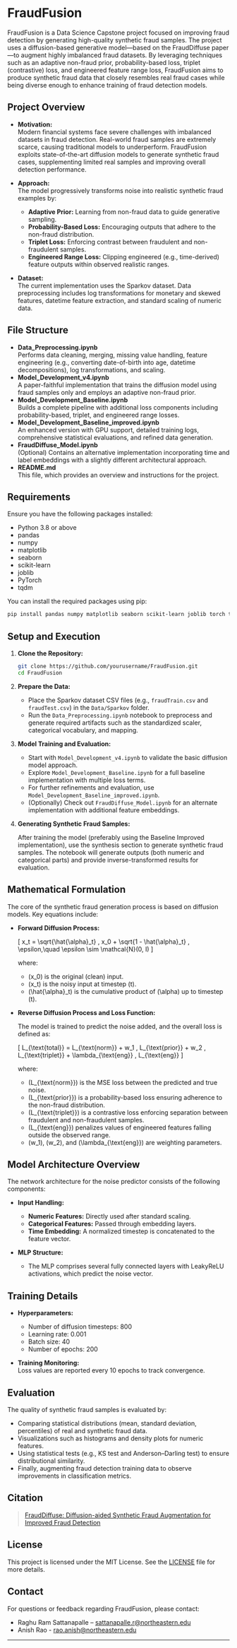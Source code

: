 # FraudFusion

FraudFusion is a Data Science Capstone project focused on improving fraud detection by generating high-quality synthetic fraud samples. The project uses a diffusion-based generative model—based on the FraudDiffuse paper—to augment highly imbalanced fraud datasets. By leveraging techniques such as an adaptive non-fraud prior, probability-based loss, triplet (contrastive) loss, and engineered feature range loss, FraudFusion aims to produce synthetic fraud data that closely resembles real fraud cases while being diverse enough to enhance training of fraud detection models.


## Project Overview

- **Motivation:**  
  Modern financial systems face severe challenges with imbalanced datasets in fraud detection. Real-world fraud samples are extremely scarce, causing traditional models to underperform. FraudFusion exploits state-of-the-art diffusion models to generate synthetic fraud cases, supplementing limited real samples and improving overall detection performance.

- **Approach:**  
  The model progressively transforms noise into realistic synthetic fraud examples by:
  - **Adaptive Prior:** Learning from non-fraud data to guide generative sampling.
  - **Probability-Based Loss:** Encouraging outputs that adhere to the non-fraud distribution.
  - **Triplet Loss:** Enforcing contrast between fraudulent and non-fraudulent samples.
  - **Engineered Range Loss:** Clipping engineered (e.g., time-derived) feature outputs within observed realistic ranges.

- **Dataset:**  
  The current implementation uses the Sparkov dataset. Data preprocessing includes log transformations for monetary and skewed features, datetime feature extraction, and standard scaling of numeric data.


## File Structure

- **Data_Preprocessing.ipynb**  
  Performs data cleaning, merging, missing value handling, feature engineering (e.g., converting date-of-birth into age, datetime decompositions), log transformations, and scaling.  
- **Model_Development_v4.ipynb**  
  A paper-faithful implementation that trains the diffusion model using fraud samples only and employs an adaptive non-fraud prior.
- **Model_Development_Baseline.ipynb**  
  Builds a complete pipeline with additional loss components including probability-based, triplet, and engineered range losses.
- **Model_Development_Baseline_improved.ipynb**  
  An enhanced version with GPU support, detailed training logs, comprehensive statistical evaluations, and refined data generation.
- **FraudDiffuse_Model.ipynb**  
  (Optional) Contains an alternative implementation incorporating time and label embeddings with a slightly different architectural approach.
- **README.md**  
  This file, which provides an overview and instructions for the project.


## Requirements

Ensure you have the following packages installed:
- Python 3.8 or above
- pandas
- numpy
- matplotlib
- seaborn
- scikit-learn
- joblib
- PyTorch
- tqdm

You can install the required packages using pip:

```bash
pip install pandas numpy matplotlib seaborn scikit-learn joblib torch tqdm
```

## Setup and Execution

1. **Clone the Repository:**

   ```bash
   git clone https://github.com/yourusername/FraudFusion.git
   cd FraudFusion
   ```

2. **Prepare the Data:**

   - Place the Sparkov dataset CSV files (e.g., `fraudTrain.csv` and `fraudTest.csv`) in the `Data/Sparkov` folder.
   - Run the `Data_Preprocessing.ipynb` notebook to preprocess and generate required artifacts such as the standardized scaler, categorical vocabulary, and mapping.

3. **Model Training and Evaluation:**

   - Start with `Model_Development_v4.ipynb` to validate the basic diffusion model approach.
   - Explore `Model_Development_Baseline.ipynb` for a full baseline implementation with multiple loss terms.
   - For further refinements and evaluation, use `Model_Development_Baseline_improved.ipynb`.
   - (Optionally) Check out `FraudDiffuse_Model.ipynb` for an alternate implementation with additional feature embeddings.

4. **Generating Synthetic Fraud Samples:**

   After training the model (preferably using the Baseline Improved implementation), use the synthesis section to generate synthetic fraud samples. The notebook will generate outputs (both numeric and categorical parts) and provide inverse-transformed results for evaluation.



## Mathematical Formulation

The core of the synthetic fraud generation process is based on diffusion models. Key equations include:

- **Forward Diffusion Process:**

  \[
  x_t = \sqrt{\hat{\alpha}_t} \, x_0 + \sqrt{1 - \hat{\alpha}_t} \, \epsilon,\quad \epsilon \sim \mathcal{N}(0, I)
  \]

  where:
  - \(x_0\) is the original (clean) input.
  - \(x_t\) is the noisy input at timestep \(t\).
  - \(\hat{\alpha}_t\) is the cumulative product of \(\alpha\) up to timestep \(t\).

- **Reverse Diffusion Process and Loss Function:**

  The model is trained to predict the noise added, and the overall loss is defined as:

  \[
  L_{\text{total}} = L_{\text{norm}} + w_1 \, L_{\text{prior}} + w_2 \, L_{\text{triplet}} + \lambda_{\text{eng}} \, L_{\text{eng}}
  \]

  where:
  - \(L_{\text{norm}}\) is the MSE loss between the predicted and true noise.
  - \(L_{\text{prior}}\) is a probability-based loss ensuring adherence to the non-fraud distribution.
  - \(L_{\text{triplet}}\) is a contrastive loss enforcing separation between fraudulent and non-fraudulent samples.
  - \(L_{\text{eng}}\) penalizes values of engineered features falling outside the observed range.
  - \(w_1\), \(w_2\), and \(\lambda_{\text{eng}}\) are weighting parameters.

## Model Architecture Overview

The network architecture for the noise predictor consists of the following components:

- **Input Handling:**  
  - **Numeric Features:** Directly used after standard scaling.
  - **Categorical Features:** Passed through embedding layers.
  - **Time Embedding:** A normalized timestep is concatenated to the feature vector.

- **MLP Structure:**  
  - The MLP comprises several fully connected layers with LeakyReLU activations, which predict the noise vector.


## Training Details

- **Hyperparameters:**  
  - Number of diffusion timesteps: 800  
  - Learning rate: 0.001  
  - Batch size: 40  
  - Number of epochs: 200  

- **Training Monitoring:**  
  Loss values are reported every 10 epochs to track convergence.

## Evaluation

The quality of synthetic fraud samples is evaluated by:
- Comparing statistical distributions (mean, standard deviation, percentiles) of real and synthetic fraud data.
- Visualizations such as histograms and density plots for numeric features.
- Using statistical tests (e.g., KS test and Anderson–Darling test) to ensure distributional similarity.
- Finally, augmenting fraud detection training data to observe improvements in classification metrics.

## Citation

> [FraudDiffuse: Diffusion-aided Synthetic Fraud Augmentation for Improved Fraud Detection](https://dl.acm.org/doi/pdf/10.1145/3677052.3698658)


## License

This project is licensed under the MIT License. See the [LICENSE](LICENSE) file for more details.

## Contact

For questions or feedback regarding FraudFusion, please contact:
- Raghu Ram Sattanapalle – [sattanapalle.r@northeastern.edu](mailto:sattanapalle.r@northeastern.edu)
- Anish Rao - [rao.anish@northeastern.edu](mailto:rao.anish@northeastern.edu)

---